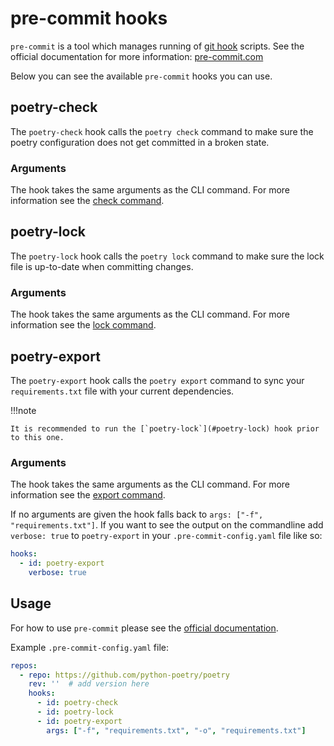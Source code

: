 # pre-commit hooks

`pre-commit` is a tool which manages running of
[git hook](https://git-scm.com/book/en/v2/Customizing-Git-Git-Hooks) scripts.
See the official documentation for more information: [pre-commit.com](https://pre-commit.com/)

Below you can see the available `pre-commit` hooks you can use.


## poetry-check

The `poetry-check` hook calls the `poetry check` command
to make sure the poetry configuration does not get committed in a broken state.

### Arguments

The hook takes the same arguments as the CLI command.
For more information see the [check command](/docs/cli#check).


## poetry-lock

The `poetry-lock` hook calls the `poetry lock` command
to make sure the lock file is up-to-date when committing changes.

### Arguments

The hook takes the same arguments as the CLI command.
For more information see the [lock command](/docs/cli#lock).


## poetry-export

The `poetry-export` hook calls the `poetry export` command
to sync your `requirements.txt` file with your current dependencies.

!!!note

    It is recommended to run the [`poetry-lock`](#poetry-lock) hook prior to this one.

### Arguments

The hook takes the same arguments as the CLI command.
For more information see the [export command](/docs/cli#export).

If no arguments are given the hook falls back to `args: ["-f", "requirements.txt"]`.
If you want to see the output on the commandline add `verbose: true` to `poetry-export`
in your `.pre-commit-config.yaml` file like so:

```yaml
hooks:
  - id: poetry-export
    verbose: true
```


## Usage

For how to use `pre-commit` please see the [official documentation](https://pre-commit.com/).

Example `.pre-commit-config.yaml` file:

```yaml
repos:
  - repo: https://github.com/python-poetry/poetry
    rev: ''  # add version here
    hooks:
      - id: poetry-check
      - id: poetry-lock
      - id: poetry-export
        args: ["-f", "requirements.txt", "-o", "requirements.txt"]
```
